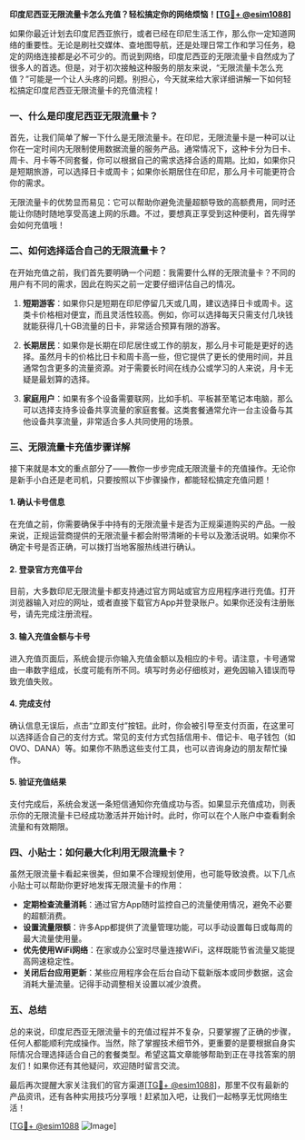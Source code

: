 **印度尼西亚无限流量卡怎么充值？轻松搞定你的网络烦恼！[[TG💪+ @esim1088](https://t.me/s/esim1088)]**

如果你最近计划去印度尼西亚旅行，或者已经在印尼生活工作，那么你一定知道网络的重要性。无论是刷社交媒体、查地图导航，还是处理日常工作和学习任务，稳定的网络连接都是必不可少的。而说到网络，印度尼西亚的无限流量卡自然成为了很多人的首选。但是，对于初次接触这种服务的朋友来说，“无限流量卡怎么充值？”可能是一个让人头疼的问题。别担心，今天就来给大家详细讲解一下如何轻松搞定印度尼西亚无限流量卡的充值流程！

### 一、什么是印度尼西亚无限流量卡？

首先，让我们简单了解一下什么是无限流量卡。在印尼，无限流量卡是一种可以让你在一定时间内无限制使用数据流量的服务产品。通常情况下，这种卡分为日卡、周卡、月卡等不同套餐，你可以根据自己的需求选择合适的周期。比如，如果你只是短期旅游，可以选择日卡或周卡；如果你长期居住在印尼，那么月卡可能更符合你的需求。

无限流量卡的优势显而易见：它可以帮助你避免流量超额导致的高额费用，同时还能让你随时随地享受高速上网的乐趣。不过，要想真正享受到这种便利，首先得学会如何充值哦！

### 二、如何选择适合自己的无限流量卡？

在开始充值之前，我们首先要明确一个问题：我需要什么样的无限流量卡？不同的用户有不同的需求，因此在购买之前一定要仔细评估自己的情况。

1. **短期游客**：如果你只是短期在印尼停留几天或几周，建议选择日卡或周卡。这类卡价格相对便宜，而且灵活性较高。例如，你可以选择每天只需支付几块钱就能获得几十GB流量的日卡，非常适合预算有限的游客。
   
2. **长期居民**：如果你是长期在印尼居住或工作的朋友，那么月卡可能是更好的选择。虽然月卡的价格比日卡和周卡高一些，但它提供了更长的使用时间，并且通常包含更多的流量资源。对于需要长时间在线办公或学习的人来说，月卡无疑是最划算的选择。

3. **家庭用户**：如果有多个设备需要联网，比如手机、平板甚至笔记本电脑，那么可以选择支持多设备共享流量的家庭套餐。这类套餐通常允许一台主设备与其他设备共享流量，非常适合多人共同使用的场景。

### 三、无限流量卡充值步骤详解

接下来就是本文的重点部分了——教你一步步完成无限流量卡的充值操作。无论你是新手小白还是老司机，只要按照以下步骤操作，都能轻松搞定充值问题！

#### 1. 确认卡号信息

在充值之前，你需要确保手中持有的无限流量卡是否为正规渠道购买的产品。一般来说，正规运营商提供的无限流量卡都会附带清晰的卡号以及激活说明。如果你不确定卡号是否正确，可以拨打当地客服热线进行确认。

#### 2. 登录官方充值平台

目前，大多数印尼无限流量卡都支持通过官方网站或官方应用程序进行充值。打开浏览器输入对应的网址，或者直接下载官方App并登录账户。如果你还没有注册账号，请先完成注册流程。

#### 3. 输入充值金额与卡号

进入充值页面后，系统会提示你输入充值金额以及相应的卡号。请注意，卡号通常由一串数字组成，长度可能有所不同。填写时务必仔细核对，避免因输入错误而导致充值失败。

#### 4. 完成支付

确认信息无误后，点击“立即支付”按钮。此时，你会被引导至支付页面，在这里可以选择适合自己的支付方式。常见的支付方式包括信用卡、借记卡、电子钱包（如OVO、DANA）等。如果你不熟悉这些支付工具，也可以咨询身边的朋友帮忙操作。

#### 5. 验证充值结果

支付完成后，系统会发送一条短信通知你充值成功与否。如果显示充值成功，则表示你的无限流量卡已经成功激活并开始计时。此时，你可以在个人账户中查看剩余流量和有效期限。

### 四、小贴士：如何最大化利用无限流量卡？

虽然无限流量卡看起来很美，但如果不合理规划使用，也可能导致浪费。以下几点小贴士可以帮助你更好地发挥无限流量卡的作用：

- **定期检查流量消耗**：通过官方App随时监控自己的流量使用情况，避免不必要的超额消费。
- **设置流量限额**：许多App都提供了流量管理功能，可以手动设置每日或每周的最大流量使用量。
- **优先使用WiFi网络**：在家或办公室时尽量连接WiFi，这样既能节省流量又能提高网速稳定性。
- **关闭后台应用更新**：某些应用程序会在后台自动下载新版本或同步数据，这会消耗大量流量。记得手动调整相关设置以减少浪费。

### 五、总结

总的来说，印度尼西亚无限流量卡的充值过程并不复杂，只要掌握了正确的步骤，任何人都能顺利完成操作。当然，除了掌握技术细节外，更重要的是要根据自身实际情况合理选择适合自己的套餐类型。希望这篇文章能够帮助到正在寻找答案的朋友们！如果你还有其他疑问，欢迎随时留言交流。

最后再次提醒大家关注我们的官方渠道[[TG💪+ @esim1088](https://t.me/s/esim1088)]，那里不仅有最新的产品资讯，还有各种实用技巧分享哦！赶紧加入吧，让我们一起畅享无忧网络生活！

[[TG💪+ @esim1088](https://t.me/s/esim1088) ![Image](https://i.postimg.cc/4NQfJmqS/Snipaste-2025-05-13-00-14-12.png)]
